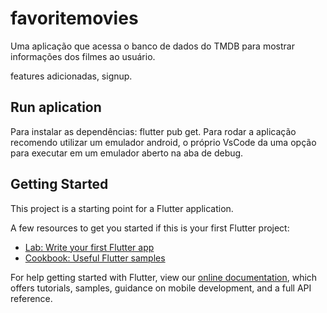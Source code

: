 # favoritemovies

Uma aplicação que acessa o banco de dados do TMDB para mostrar informações dos filmes ao usuário.

features adicionadas, signup.

## Run aplication

Para instalar as dependências: flutter pub get. Para rodar a aplicação recomendo utilizar um emulador android, o próprio VsCode da uma opção para executar em um emulador aberto na aba de debug.

## Getting Started

This project is a starting point for a Flutter application.

A few resources to get you started if this is your first Flutter project:

- [Lab: Write your first Flutter app](https://flutter.dev/docs/get-started/codelab)
- [Cookbook: Useful Flutter samples](https://flutter.dev/docs/cookbook)

For help getting started with Flutter, view our
[online documentation](https://flutter.dev/docs), which offers tutorials,
samples, guidance on mobile development, and a full API reference.
